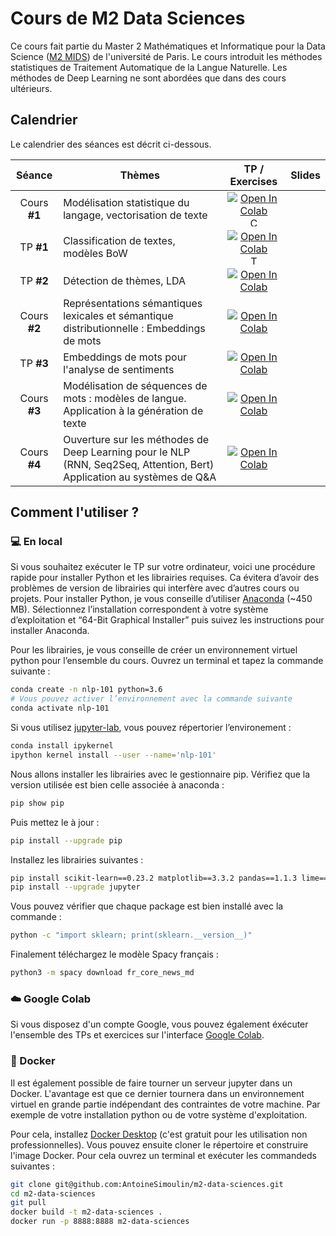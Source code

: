 
# Cours de M2 Data Sciences

Ce cours fait partie du Master 2 Mathématiques et Informatique pour la Data Science ([M2 MIDS](https://m2mids.github.io/m2mids/)) de l'université de Paris. Le cours introduit les méthodes statistiques de Traitement Automatique de la Langue Naturelle. Les méthodes de Deep Learning ne sont abordées que dans des cours ultérieurs.

## Calendrier

Le calendrier des séances est décrit ci-dessous.

| Séance | Thèmes | TP / Exercises | Slides |
|:---:|---|:---:|:---:|
| Cours **#1** |  Modélisation statistique du langage, vectorisation de texte | [![Open In Colab](https://colab.research.google.com/assets/colab-badge.svg)](https://colab.research.google.com/github/AntoineSimoulin/m2-data-sciences/blob/master/Cours%201%20-%20Mod%C3%A9lisation%20statistique%20du%20langage/Fr%C3%A9quences%20des%20mots.ipynb) <a download="Cours%201%20-%20Mod%C3%A9lisation%20statistique%20du%20langage/Fr%C3%A9quences%20des%20mots.ipynb" href="https://github.com/AntoineSimoulin/m2-data-sciences/raw/master/Cours%201%20-%20Mod%C3%A9lisation%20statistique%20du%20langage/Fr%C3%A9quences%20des%20mots.ipynb" title="Course1"><img alt="Course1" src="https://www.svgrepo.com/show/349485/python.svg" width="15" height="15"></a> | <a href="https://github.com/AntoineSimoulin/m2-data-sciences/tree/master/Cours%201%20-%20Mod%C3%A9lisation%20statistique%20du%20langage/Cours_1.pdf"> <img src=https://www.svgrepo.com/show/255820/ppt.svg width="15" height="15"></a> |
| TP **#1** | Classification de textes, modèles BoW | [![Open In Colab](https://colab.research.google.com/assets/colab-badge.svg)](https://colab.research.google.com/github/AntoineSimoulin/m2-data-sciences/blob/master/TP1%20-%20Apprentissage%20supervis%C3%A9%20pour%20le%20NLP/Classification.ipynb) <a download="TP1%20-%20Apprentissage%20supervisé%20pour%20le%20NLP/Classification.ipynb" href="https://github.com/AntoineSimoulin/m2-data-sciences/blob/master/TP1%20-%20Apprentissage%20supervis%C3%A9%20pour%20le%20NLP/Classification.ipynb" title="Course1"><img alt="Tp1" src="https://www.svgrepo.com/show/349485/python.svg" width="15" height="15"></a> | |
| TP **#2** | Détection de thèmes, LDA | [![Open In Colab](https://colab.research.google.com/assets/colab-badge.svg)](https://colab.research.google.com/github/AntoineSimoulin/m2-data-sciences/blob/master/TP2%20-%20Text%20Mining/TP2%20-%20Exploration%20de%20topics[COLAB].ipynb)| |
| Cours **#2** | Représentations sémantiques lexicales et sémantique distributionnelle : Embeddings de mots | [![Open In Colab](https://colab.research.google.com/assets/colab-badge.svg)](https://colab.research.google.com/github/AntoineSimoulin/m2-data-sciences/blob/master/Cours%202%20-%20Embeddings/Words%20Embeddings.ipynb)|  <a href="https://github.com/AntoineSimoulin/m2-data-sciences/tree/master/Cours%202%20-%20Embeddings/Cours_2.pdf"> <img src=https://www.svgrepo.com/show/255820/ppt.svg width="15" height="15"></a>  |
| TP **#3** | Embeddings de mots pour l'analyse de sentiments | [![Open In Colab](https://colab.research.google.com/assets/colab-badge.svg)](https://colab.research.google.com/github/AntoineSimoulin/m2-data-sciences/blob/master/TP3%20-%20Word%20Embeddings/EmojiFy[COLAB].ipynb)| |
| Cours **#3** | Modélisation de séquences de mots : modèles de langue. Application à la génération de texte | [![Open In Colab](https://colab.research.google.com/assets/colab-badge.svg)](https://colab.research.google.com/github/AntoineSimoulin/m2-data-sciences/blob/master/Cours%203%20-%20Language%20Models/Mod%C3%A8les%20de%20langues.ipynb) | <a href="https://github.com/AntoineSimoulin/m2-data-sciences/tree/master/Cours%203%20-%20Language%20Models/Cours_3.pdf"> <img src=https://www.svgrepo.com/show/255820/ppt.svg width="15" height="15"></a>  |
| Cours **#4** | Ouverture sur les méthodes de Deep Learning pour le NLP (RNN, Seq2Seq, Attention, Bert) Application au systèmes de Q&A | [![Open In Colab](https://colab.research.google.com/assets/colab-badge.svg)](https://colab.research.google.com/github/AntoineSimoulin/m2-data-sciences/blob/master/Cours%204%20-%20Introduction%20NLP%20%26%20Deep%20Learning/Bert_QA[COLAB].ipynb)|  <a href="https://github.com/AntoineSimoulin/m2-data-sciences/tree/master/Cours%204%20-%20Introduction%20NLP%20%26%20Deep%20Learning/Cours_4.pdf"> <img src=https://www.svgrepo.com/show/255820/ppt.svg width="15" height="15"></a>  |

## Comment l'utiliser ?

### 💻 En local

Si vous souhaitez exécuter le TP sur votre ordinateur, voici une procédure rapide pour installer Python et les librairies requises. Ca évitera d’avoir des problèmes de version de librairies qui interfère avec d’autres cours ou projets. Pour installer Python, je vous conseille d’utiliser [Anaconda](https://www.anaconda.com/products/individual) (~450 MB). Sélectionnez l’installation correspondent à votre système d’exploitation et “64-Bit Graphical Installer” puis suivez les instructions pour installer Anaconda.

Pour les librairies, je vous conseille de créer un environnement virtuel python pour l’ensemble du cours. Ouvrez un terminal et tapez la commande suivante :

```bash
conda create -n nlp-101 python=3.6
# Vous pouvez activer l’environnement avec la commande suivante
conda activate nlp-101
```

Si vous utilisez [jupyter-lab](https://jupyterlab.readthedocs.io/en/stable/), vous pouvez répertorier l’environement :

```bash
conda install ipykernel
ipython kernel install --user --name='nlp-101'
```

Nous allons installer les librairies avec le gestionnaire pip. Vérifiez que la version utilisée est bien celle associée à anaconda :
```bash
pip show pip
```
Puis mettez le à jour :
```bash
pip install --upgrade pip
```

Installez les librairies suivantes :
```bash
pip install scikit-learn==0.23.2 matplotlib==3.3.2 pandas==1.1.3 lime==0.2.0.1 unidecode==1.3.2 umap-learn==0.4.6 umap-learn[plot] nltk==3.5 spacy==2.3.2
pip install --upgrade jupyter
```

Vous pouvez vérifier que chaque package est bien installé avec la commande :
```bash
python -c "import sklearn; print(sklearn.__version__)"
```

Finalement téléchargez le modèle Spacy français :
```bash
python3 -m spacy download fr_core_news_md
```

### ☁️ Google Colab

Si vous disposez d'un compte Google, vous pouvez également éxécuter l'ensemble des TPs et exercices sur l'interface [Google Colab](https://colab.research.google.com/).

### 🐳 Docker

Il est également possible de faire tourner un serveur jupyter dans un Docker. L'avantage est que ce dernier tournera dans un environnement virtuel en grande partie indépendant des contraintes de votre machine. Par exemple de votre installation python ou de votre système d'exploitation.

Pour cela, installez [Docker Desktop](https://www.docker.com/products/docker-desktop) (c'est gratuit pour les utilisation non professionnelles). Vous pouvez ensuite cloner le répertoire et construire l'image Docker. Pour cela ouvrez un terminal et exécuter les commandeds suivantes :

```bash
git clone git@github.com:AntoineSimoulin/m2-data-sciences.git
cd m2-data-sciences
git pull
docker build -t m2-data-sciences .
docker run -p 8888:8888 m2-data-sciences
```
